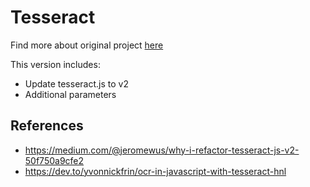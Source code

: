 # Tesseract

Find more about original project [here](https://github.com/sjoerdvanderhoorn/node-red-contrib-tesseract)

This version includes:
 * Update tesseract.js to v2
 * Additional parameters

## References 

 * https://medium.com/@jeromewus/why-i-refactor-tesseract-js-v2-50f750a9cfe2
 * https://dev.to/yvonnickfrin/ocr-in-javascript-with-tesseract-hnl

